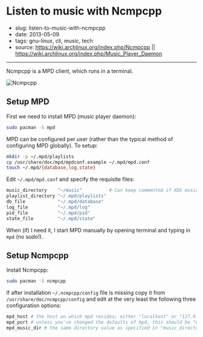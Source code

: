 # Listen to music with Ncmpcpp

- slug: listen-to-music-with-ncmpcpp
- date: 2013-05-09
- tags: gnu-linux, cli, music, tech
- source: https://wiki.archlinux.org/index.php/Ncmpcpp ||
          https://wiki.archlinux.org/index.php/Music_Player_Daemon

-----------------

Ncmpcpp is a MPD client, which runs in a terminal.

![Ncmpcpp](/media/listen-to-music-with-ncmpcpp.png)

## Setup MPD

First we need to install MPD (music player daemon):

````bash
sudo pacman -S mpd
````

MPD can be configured per user (rather than the typical method of configuring MPD globally). To setup:

````bash
mkdir -p ~/.mpd/playlists
cp /usr/share/doc/mpd/mpdconf.example ~/.mpd/mpd.conf
touch ~/.mpd/{database,log,state}
````

Edit `~/.mpd/mpd.conf` and specify the requisite files:

````bash
music_directory    "~/music"          # Can keep commented if XDG music dir.
playlist_directory "~/.mpd/playlists"
db_file            "~/.mpd/database"
log_file           "~/.mpd/log"
pid_file           "~/.mpd/pid"
state_file         "~/.mpd/state"
````

When (if) I need it, I start MPD manually by opening terminal and typing in `mpd` (no sudo!).

## Setup Ncmpcpp

Install Ncmpcpp:

````bash
sudo pacman -S ncmpcpp
````

If after installation `~/.ncmpcpp/config` file is missing copy it from `/usr/share/doc/ncmpcpp/config` and edit at the very least the following three configuration options:

````bash
mpd_host # the host on which mpd resides; either "localhost" or "127.0.0.1" if on the same machine
mpd_port # unless you've changed the defaults of mpd, this should be "6600"
mpd_music_dir # the same directory value as specified in "music_directory" in mpd.conf
````